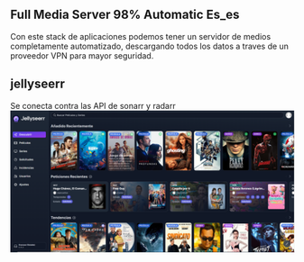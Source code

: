 ## Full Media Server 98% Automatic Es_es
Con este stack de aplicaciones podemos tener un servidor de medios completamente automatizado, descargando todos los datos a traves de un proveedor VPN para mayor seguridad.

## jellyseerr
Se conecta contra las API de sonarr y radarr 
![alt text](image.png)
